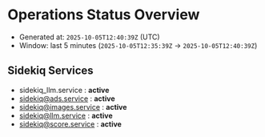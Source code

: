 # Operations Status Overview

- Generated at: `2025-10-05T12:40:39Z` (UTC)
- Window: last 5 minutes (`2025-10-05T12:35:39Z` → `2025-10-05T12:40:39Z`)

## Sidekiq Services
- sidekiq_llm.service : **active**
- sidekiq@ads.service : **active**
- sidekiq@images.service : **active**
- sidekiq@llm.service : **active**
- sidekiq@score.service : **active**

